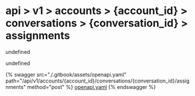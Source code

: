 # api > v1 > accounts > {account_id} > conversations > {conversation_id} > assignments

undefined

undefined


{% swagger src="./.gitbook/assets/openapi.yaml" path="/api/v1/accounts/{account_id}/conversations/{conversation_id}/assignments" method="post" %}
[openapi.yaml](<./.gitbook/assets/openapi.yaml>)
{% endswagger %}
